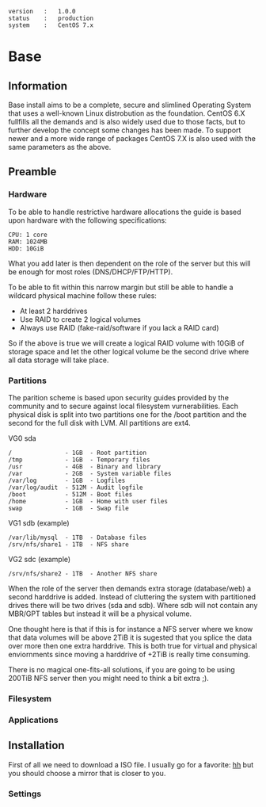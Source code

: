     version   :   1.0.0
    status    :   production
    system    :   CentOS 7.x

# Base #

## Information ##
Base install aims to be a complete, secure and slimlined Operating System
that uses a well-known Linux distrobution as the foundation. CentOS 6.X 
fullfills all the demands and is also widely used due to those facts, but
to further develop the concept some changes has been made. To support newer
and a more wide range of packages CentOS 7.X is also used with the same
parameters as the above.

## Preamble ##
### Hardware ###
To be able to handle restrictive hardware allocations the guide is based upon
hardware with the following specifications:

    CPU: 1 core
    RAM: 1024MB
    HDD: 10GiB

What you add later is then dependent on the role of the server but this will
be enough for most roles (DNS/DHCP/FTP/HTTP).

To be able to fit within this narrow margin but still be able to handle a 
wildcard physical machine follow these rules:

 * At least 2 harddrives
 * Use RAID to create 2 logical volumes
 * Always use RAID (fake-raid/software if you lack a RAID card)

So if the above is true we will create a logical RAID volume with 10GiB of 
storage space and let the other logical volume be the second drive where all
data storage will take place.

### Partitions ###
The parition scheme is based upon security guides provided by the community
and to secure against local filesystem vurnerabilities. Each physical disk
is split into two partitions one for the /boot partition and the second for
the full disk with LVM. All partitions are ext4.

VG0 sda

    /               - 1GB  - Root partition
    /tmp            - 1GB  - Temporary files
    /usr            - 4GB  - Binary and library
    /var            - 2GB  - System variable files
    /var/log        - 1GB  - Logfiles
    /var/log/audit  - 512M - Audit logfile
    /boot           - 512M - Boot files
    /home           - 1GB  - Home with user files
    swap            - 1GB  - Swap file
    
VG1 sdb (example)

    /var/lib/mysql  - 1TB  - Database files
    /srv/nfs/share1 - 1TB  - NFS share
    
VG2 sdc (example)

    /srv/nfs/share2 - 1TB  - Another NFS share

When the role of the server then demands extra storage (database/web) a second
harddrive is added. Instead of cluttering the system with partitioned drives
there will be two drives (sda and sdb). Where sdb will not contain any MBR/GPT
tables but instead it will be a physical volume. 

One thought here is that if this is for instance a NFS server where we know 
that data volumes will be above 2TiB it is sugested that you splice the data
over more then one extra harddrive. This is both true for virtual and physical
enviornments since moving a harddrive of +2TiB is really time consuming.

There is no magical one-fits-all solutions, if you are going to be using 200TiB
NFS server then you might need to think a bit extra ;).

### Filesystem ###

### Applications ###

## Installation ##
First of all we need to download a ISO file. I usually go for a favorite: 
[hh](http://mirror.hh.se) but you should choose a mirror that is closer to you.

### Settings ###


